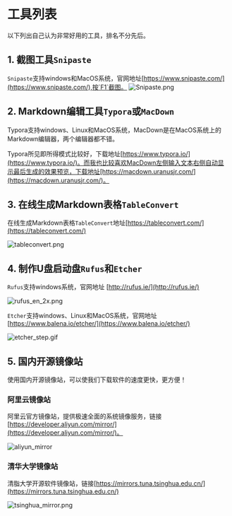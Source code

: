 # 工具列表

以下列出自己认为非常好用的工具，排名不分先后。

## 1. 截图工具`Snipaste`

`Snipaste`支持windows和MacOS系统，官网地址[https://www.snipaste.com/](https://www.snipaste.com/),按`F1`截图。
![Snipaste.png](/img/Snipaste.png)



## 2. Markdown编辑工具`Typora`或`MacDown`

Typora支持windows、Linux和MacOS系统，MacDown是在MacOS系统上的Markdown编辑器，两个编辑器都不错。

Typora所见即所得模式比较好，下载地址[https://www.typora.io/](https://www.typora.io/)。而我也比较喜欢MacDown左侧输入文本右侧自动显示最后生成的效果预览，下载地址[https://macdown.uranusjr.com/](https://macdown.uranusjr.com/)。

## 3. 在线生成Markdown表格`TableConvert`

在线生成Markdown表格`TableConvert`地址[https://tableconvert.com/](https://tableconvert.com/)

![tableconvert.png](/img/tableconvert.png)


## 4. 制作U盘启动盘`Rufus`和`Etcher`

`Rufus`支持windows系统，官网地址 [http://rufus.ie/](http://rufus.ie/)   

![rufus_en_2x.png](/img/rufus_en_2x.png)

`Etcher`支持windows、Linux和MacOS系统，官网地址[https://www.balena.io/etcher/](https://www.balena.io/etcher/)

![etcher_step.gif](/img/etcher_step.gif)


## 5. 国内开源镜像站

使用国内开源镜像站，可以使我们下载软件的速度更快，更方便！

### 阿里云镜像站

阿里云官方镜像站，提供极速全面的系统镜像服务，链接[https://developer.aliyun.com/mirror/](https://developer.aliyun.com/mirror/)。

![aliyun_mirror](/img/aliyun_mirror.png)



### 清华大学镜像站

清脂大学开源软件镜像站，链接[https://mirrors.tuna.tsinghua.edu.cn/](https://mirrors.tuna.tsinghua.edu.cn/)

![tsinghua_mirror.png](/img/tsinghua_mirror.png)
